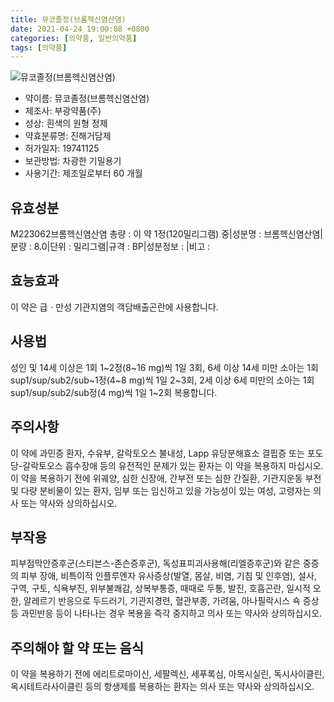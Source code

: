 ```yaml
---
title: 뮤코졸정(브롬헥신염산염)
date: 2021-04-24 19:00:08 +0800
categories: [의약품, 일반의약품]
tags: [의약품]
---
```

![뮤코졸정(브롬헥신염산염)](https://nedrug.mfds.go.kr/pbp/cmn/itemImageDownload/1NvwvvpENiE)

- 약이름: 뮤코졸정(브롬헥신염산염)
- 제조사: 부광약품(주)
- 성상: 흰색의 원형 정제
- 약효분류명: 진해거담제
- 허가일자: 19741125
- 보관방법: 차광한 기밀용기
- 사용기간: 제조일로부터 60 개월
## 유효성분
M223062브롬헥신염산염
총량 : 이 약 1정(120밀리그램) 중|성분명 : 브롬헥신염산염|분량 : 8.0|단위 : 밀리그램|규격 : BP|성분정보 : |비고 :
## 효능효과
이 약은 급ㆍ만성 기관지염의 객담배출곤란에 사용합니다.
## 사용법
성인 및 14세 이상은 1회 1~2정(8~16 mg)씩 1일 3회, 6세 이상 14세 미만 소아는 1회 sup1/sup/sub2/sub~1정(4~8 mg)씩 1일 2~3회, 2세 이상 6세 미만의 소아는 1회 sup1/sup/sub2/sub정(4 mg)씩 1일 1~2회 복용합니다.
## 주의사항
이 약에 과민증 환자, 수유부, 갈락토오스 불내성, Lapp 유당분해효소 결핍증 또는 포도당-갈락토오스 흡수장애 등의 유전적인 문제가 있는 환자는 이 약을 복용하지 마십시오.이 약을 복용하기 전에 위궤양, 심한 신장애, 간부전 또는 심한 간질환, 기관지운동 부전 및 다량 분비물이 있는 환자, 임부 또는 임신하고 있을 가능성이 있는 여성, 고령자는 의사 또는 약사와 상의하십시오.
## 부작용
피부점막안증후군(스티븐스-존슨증후군), 독성표피괴사용해(리엘증후군)와 같은 중증의 피부 장애, 비특이적 인플루엔자 유사증상(발열, 몸살, 비염, 기침 및 인후염), 설사, 구역, 구토, 식욕부진, 위부불쾌감, 상복부통증, 때때로 두통, 발진, 호흡곤란, 일시적 오한, 알레르기 반응으로 두드러기, 기관지경련, 혈관부종, 가려움, 아나필락시스 쇽 증상 등 과민반응 등이 나타나는 경우 복용을 즉각 중지하고 의사 또는 약사와 상의하십시오.
## 주의해야 할 약 또는 음식
이 약을 복용하기 전에 에리트로마이신, 세팔렉신, 세푸록심, 아목시실린, 독시사이클린, 옥시테트라사이클린 등의 항생제를 복용하는 환자는 의사 또는 약사와 상의하십시오.
